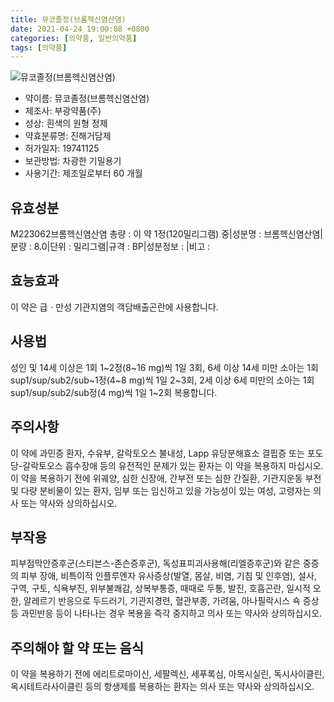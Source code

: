 ```yaml
---
title: 뮤코졸정(브롬헥신염산염)
date: 2021-04-24 19:00:08 +0800
categories: [의약품, 일반의약품]
tags: [의약품]
---
```

![뮤코졸정(브롬헥신염산염)](https://nedrug.mfds.go.kr/pbp/cmn/itemImageDownload/1NvwvvpENiE)

- 약이름: 뮤코졸정(브롬헥신염산염)
- 제조사: 부광약품(주)
- 성상: 흰색의 원형 정제
- 약효분류명: 진해거담제
- 허가일자: 19741125
- 보관방법: 차광한 기밀용기
- 사용기간: 제조일로부터 60 개월
## 유효성분
M223062브롬헥신염산염
총량 : 이 약 1정(120밀리그램) 중|성분명 : 브롬헥신염산염|분량 : 8.0|단위 : 밀리그램|규격 : BP|성분정보 : |비고 :
## 효능효과
이 약은 급ㆍ만성 기관지염의 객담배출곤란에 사용합니다.
## 사용법
성인 및 14세 이상은 1회 1~2정(8~16 mg)씩 1일 3회, 6세 이상 14세 미만 소아는 1회 sup1/sup/sub2/sub~1정(4~8 mg)씩 1일 2~3회, 2세 이상 6세 미만의 소아는 1회 sup1/sup/sub2/sub정(4 mg)씩 1일 1~2회 복용합니다.
## 주의사항
이 약에 과민증 환자, 수유부, 갈락토오스 불내성, Lapp 유당분해효소 결핍증 또는 포도당-갈락토오스 흡수장애 등의 유전적인 문제가 있는 환자는 이 약을 복용하지 마십시오.이 약을 복용하기 전에 위궤양, 심한 신장애, 간부전 또는 심한 간질환, 기관지운동 부전 및 다량 분비물이 있는 환자, 임부 또는 임신하고 있을 가능성이 있는 여성, 고령자는 의사 또는 약사와 상의하십시오.
## 부작용
피부점막안증후군(스티븐스-존슨증후군), 독성표피괴사용해(리엘증후군)와 같은 중증의 피부 장애, 비특이적 인플루엔자 유사증상(발열, 몸살, 비염, 기침 및 인후염), 설사, 구역, 구토, 식욕부진, 위부불쾌감, 상복부통증, 때때로 두통, 발진, 호흡곤란, 일시적 오한, 알레르기 반응으로 두드러기, 기관지경련, 혈관부종, 가려움, 아나필락시스 쇽 증상 등 과민반응 등이 나타나는 경우 복용을 즉각 중지하고 의사 또는 약사와 상의하십시오.
## 주의해야 할 약 또는 음식
이 약을 복용하기 전에 에리트로마이신, 세팔렉신, 세푸록심, 아목시실린, 독시사이클린, 옥시테트라사이클린 등의 항생제를 복용하는 환자는 의사 또는 약사와 상의하십시오.
